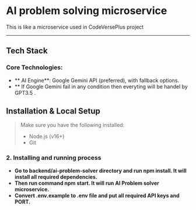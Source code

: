 # AI problem solving microservice

This is like a microservice used in CodeVersePlus project

---


## Tech Stack

### Core Technologies:
- ** AI Engine**: Google Gemini API (preferred), with fallback options.
- ** If Google Gemini fail in any condition then everyting will be handel by GPT3.5 .


##  Installation & Local Setup

> Make sure you have the following installed:
> - Node.js (v16+)
> - Git


### 2. Installing and running process

- **Go to backend/ai-problem-solver directory and run npm install. It will install all required dependencies.**
- **Then run command npm start. It will run AI Problem solver microservice.**
- **Convert .env.example to .env file and put all required API keys and PORT.**